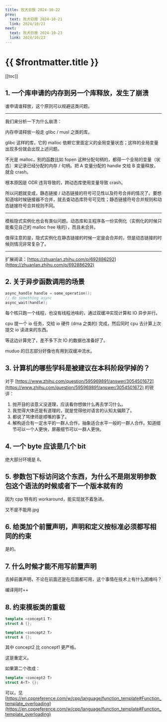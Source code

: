 ```yaml
---
title: 败犬日报 2024-10-22
prev:
  text: 败犬日报 2024-10-21
  link: 2024/10/21
next:
  text: 败犬日报 2024-10-23
  link: 2024/10/23
---
```


# {{ $frontmatter.title }}

[[toc]]

## 1. 一个库申请的内存到另一个库释放，发生了崩溃

谁申请谁释放，这个原则可以规避这类问题。

***

我们来分析一下为什么崩溃：

内存申请释放一般走 glibc / musl 之类的库。

glibc 这样的库，它的 malloc 依赖它里面定义的全局变量状态；这样的全局变量出现多份就会出现上述问题。

不光是 malloc，别的函数比如 fopen 这种分配句柄的，都得一个全局的变量（状态）来记录已经分配的内存 / 句柄。把 A 变量分配的 handle 交给 B 变量释放，就会 crash。

根本原因是 ODR 违背导致的，跨动态库使用变量导致 crash。

所以问题就变成，静态链接 / 动态链接的符号可见性以及符号合并的情况了。要想知道啥时候链接器不合并，就去查动态库符号可见性；静态链接符号合并规则和动态链接符号合并规则不同。

***

模板隐式实例化也会有类似问题。动态库和主程序各一份实例化（实例化的时候只能看见自己的 malloc free 啥的），而且未合并。

值得注意的是，隐式实例化在静态链接的时候一定是会合并的，但是动态链接的时候则情况非常复杂了。

***

扩展阅读：[https://zhuanlan.zhihu.com/p/692886292](https://zhuanlan.zhihu.com/p/692886292)

## 2. 关于异步函数调用的场景

```cpp
async_handle handle = some_operation();
// do something async
async_wait(handle);
```

每个核只跑一个线程，也没有线程池啥的，通过双缓冲实现计算和 IO 异步并行。

cpu 提一个 io 任务，交给 io 硬件 (dma 之类的) 完成，然后同时 cpu 去计算上次提交 io 读进来的东西。

等这边计算完了，差不多下次 IO 的数据也准备好了。

muduo 的日志部分好像也有用到双缓冲流水。

## 3. 计算机的哪些学科是被建议在本科阶段学掉的？

对于 [https://www.zhihu.com/question/595969891/answer/3054501672](https://www.zhihu.com/question/595969891/answer/3054501672) 的锐评：

1. 抛开目的谈意义没道理，应该看你想做什么再去学习什么。
2. 我觉得大体还是有道理的，就是觉得他对语言的认知太偏颇了。
3. 都说了骂律师是顺嘴的事了。
4. 解构适合有一定水平的一群人合作，抽象适合水平一般的一群人合作。知道细节可以一个人更快，屏蔽细节可以一群人更快。

## 4. 一个 byte 应该是几个 bit

绝大部分环境是 8。

## 5. 参数包下标访问这个东西，为什么不是刚发明参数包这个语法的时候或者下一个版本就有的

因为 cpp 特有的 workaround，能实现就不着急进。

又不是不能用.jpg

## 6. 给类加个前置声明，声明和定义按标准必须都写相同的约束

是的。

## 7. 什么时候才能不用写前置声明

去掉前置声明，不论在前面还是在后面都可用，这个事情在技术上有什么困难吗？

编译用时++

## 8. 约束模板类的重载

```cpp
template <concept1 T>
struct A {};

template <concept2 T>
struct A {};
```

其中 concept2 比 concept1 更严格。

这是重定义。

如果第二个改成：

```cpp
template <concept2 T>
struct A<T> {};
```

可以，见 [https://en.cppreference.com/w/cpp/language/function_template#Function_template_overloading](https://en.cppreference.com/w/cpp/language/function_template#Function_template_overloading)

